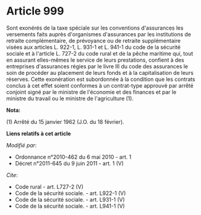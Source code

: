 # Article 999

Sont exonérés de la taxe spéciale sur les conventions d'assurances les versements faits auprès d'organismes d'assurances par
les institutions de retraite complémentaire, de prévoyance ou de retraite supplémentaire visées aux articles L. 922-1, L.
931-1 et L. 941-1 du code de la sécurité sociale et à l'article L. 727-2 du code rural et de la pêche maritime qui, tout en
assurant elles-mêmes le service de leurs prestations, confient à des entreprises d'assurances régies par le livre III du code
des assurances le soin de procéder au placement de leurs fonds et à la capitalisation de leurs réserves. Cette exonération
est subordonnée à la condition que les contrats conclus à cet effet soient conformes à un contrat-type approuvé par arrêté
conjoint signé par le ministre de l'économie et des finances et par le ministre du travail ou le ministre de l'agriculture
(1).

**Nota:**

(1) Arrêté du 15 janvier 1962 (J.O. du 18 février).

**Liens relatifs à cet article**

_Modifié par_:

  - Ordonnance n°2010-462 du 6 mai 2010 - art. 1
  - Décret n°2011-645 du 9 juin 2011 - art. 1 (V)

_Cite_:

  - Code rural - art. L727-2 (V)
  - Code de la sécurité sociale. - art. L922-1 (V)
  - Code de la sécurité sociale. - art. L931-1 (V)
  - Code de la sécurité sociale. - art. L941-1 (V)
